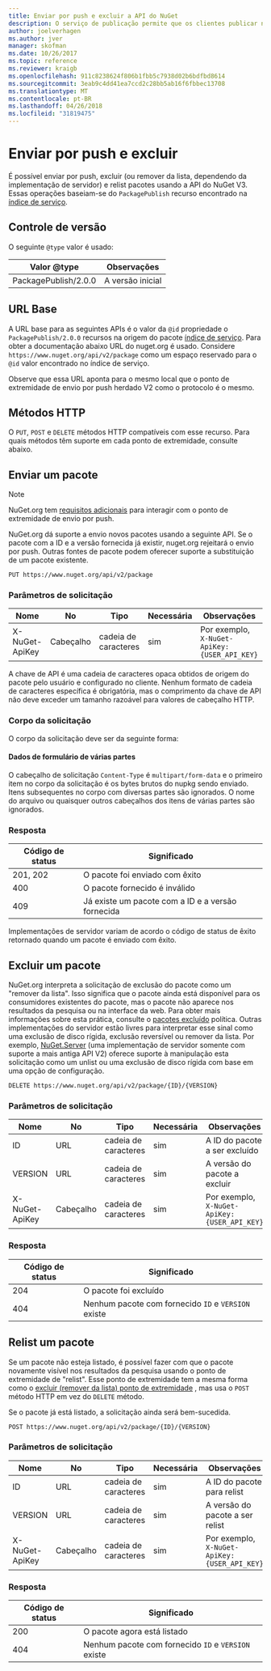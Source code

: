 ```yaml
---
title: Enviar por push e excluir a API do NuGet
description: O serviço de publicação permite que os clientes publicar novos pacotes e remover da lista ou excluir os pacotes existentes.
author: joelverhagen
ms.author: jver
manager: skofman
ms.date: 10/26/2017
ms.topic: reference
ms.reviewer: kraigb
ms.openlocfilehash: 911c8238624f806b1fbb5c7938d02b6bdfbd8614
ms.sourcegitcommit: 3eab9c4dd41ea7ccd2c28bb5ab16f6fbbec13708
ms.translationtype: MT
ms.contentlocale: pt-BR
ms.lasthandoff: 04/26/2018
ms.locfileid: "31819475"
---
```

# <a name="push-and-delete"></a>Enviar por push e excluir

É possível enviar por push, excluir (ou remover da lista, dependendo da implementação de servidor) e relist pacotes usando a API do NuGet V3. Essas operações baseiam-se do `PackagePublish` recurso encontrado na [índice de serviço](service-index.md).

## <a name="versioning"></a>Controle de versão

O seguinte `@type` valor é usado:

Valor @type          | Observações
-------------------- | -----
PackagePublish/2.0.0 | A versão inicial

## <a name="base-url"></a>URL Base

A URL base para as seguintes APIs é o valor da `@id` propriedade o `PackagePublish/2.0.0` recursos na origem do pacote [índice de serviço](service-index.md). Para obter a documentação abaixo URL do nuget.org é usado. Considere `https://www.nuget.org/api/v2/package` como um espaço reservado para o `@id` valor encontrado no índice de serviço.

Observe que essa URL aponta para o mesmo local que o ponto de extremidade de envio por push herdado V2 como o protocolo é o mesmo.

## <a name="http-methods"></a>Métodos HTTP

O `PUT`, `POST` e `DELETE` métodos HTTP compatíveis com esse recurso. Para quais métodos têm suporte em cada ponto de extremidade, consulte abaixo.

## <a name="push-a-package"></a>Enviar um pacote

> [!Note]
> NuGet.org tem [requisitos adicionais](NuGet-Protocols.md) para interagir com o ponto de extremidade de envio por push.

NuGet.org dá suporte a envio novos pacotes usando a seguinte API. Se o pacote com a ID e a versão fornecida já existir, nuget.org rejeitará o envio por push. Outras fontes de pacote podem oferecer suporte a substituição de um pacote existente.

    PUT https://www.nuget.org/api/v2/package

### <a name="request-parameters"></a>Parâmetros de solicitação

Nome           | No     | Tipo   | Necessária | Observações
-------------- | ------ | ------ | -------- | -----
X-NuGet-ApiKey | Cabeçalho | cadeia de caracteres | sim      | Por exemplo, `X-NuGet-ApiKey: {USER_API_KEY}`

A chave de API é uma cadeia de caracteres opaca obtidos de origem do pacote pelo usuário e configurado no cliente. Nenhum formato de cadeia de caracteres específica é obrigatória, mas o comprimento da chave de API não deve exceder um tamanho razoável para valores de cabeçalho HTTP.

### <a name="request-body"></a>Corpo da solicitação

O corpo da solicitação deve ser da seguinte forma:

#### <a name="multipart-form-data"></a>Dados de formulário de várias partes

O cabeçalho de solicitação `Content-Type` é `multipart/form-data` e o primeiro item no corpo da solicitação é os bytes brutos do nupkg sendo enviado. Itens subsequentes no corpo com diversas partes são ignorados. O nome do arquivo ou quaisquer outros cabeçalhos dos itens de várias partes são ignorados.

### <a name="response"></a>Resposta

Código de status | Significado
----------- | -------
201, 202    | O pacote foi enviado com êxito
400         | O pacote fornecido é inválido
409         | Já existe um pacote com a ID e a versão fornecida

Implementações de servidor variam de acordo o código de status de êxito retornado quando um pacote é enviado com êxito.

## <a name="delete-a-package"></a>Excluir um pacote

NuGet.org interpreta a solicitação de exclusão do pacote como um "remover da lista". Isso significa que o pacote ainda está disponível para os consumidores existentes do pacote, mas o pacote não aparece nos resultados da pesquisa ou na interface da web. Para obter mais informações sobre esta prática, consulte o [pacotes excluído](../policies/deleting-packages.md) política. Outras implementações do servidor estão livres para interpretar esse sinal como uma exclusão de disco rígida, exclusão reversível ou remover da lista. Por exemplo, [NuGet.Server](https://www.nuget.org/packages/NuGet.Server) (uma implementação de servidor somente com suporte a mais antiga API V2) oferece suporte à manipulação esta solicitação como um unlist ou uma exclusão de disco rígida com base em uma opção de configuração.

    DELETE https://www.nuget.org/api/v2/package/{ID}/{VERSION}

### <a name="request-parameters"></a>Parâmetros de solicitação

Nome           | No     | Tipo   | Necessária | Observações
-------------- | ------ | ------ | -------- | -----
ID             | URL    | cadeia de caracteres | sim      | A ID do pacote a ser excluído
VERSION        | URL    | cadeia de caracteres | sim      | A versão do pacote a excluir
X-NuGet-ApiKey | Cabeçalho | cadeia de caracteres | sim      | Por exemplo, `X-NuGet-ApiKey: {USER_API_KEY}`

### <a name="response"></a>Resposta

Código de status | Significado
----------- | -------
204         | O pacote foi excluído
404         | Nenhum pacote com fornecido `ID` e `VERSION` existe

## <a name="relist-a-package"></a>Relist um pacote

Se um pacote não esteja listado, é possível fazer com que o pacote novamente visível nos resultados da pesquisa usando o ponto de extremidade de "relist". Esse ponto de extremidade tem a mesma forma como o [excluir (remover da lista) ponto de extremidade](#delete-a-package) , mas usa o `POST` método HTTP em vez do `DELETE` método.

Se o pacote já está listado, a solicitação ainda será bem-sucedida.

    POST https://www.nuget.org/api/v2/package/{ID}/{VERSION}

### <a name="request-parameters"></a>Parâmetros de solicitação

Nome           | No     | Tipo   | Necessária | Observações
-------------- | ------ | ------ | -------- | -----
ID             | URL    | cadeia de caracteres | sim      | A ID do pacote para relist
VERSION        | URL    | cadeia de caracteres | sim      | A versão do pacote a ser relist
X-NuGet-ApiKey | Cabeçalho | cadeia de caracteres | sim      | Por exemplo, `X-NuGet-ApiKey: {USER_API_KEY}`

### <a name="response"></a>Resposta

Código de status | Significado
----------- | -------
200         | O pacote agora está listado
404         | Nenhum pacote com fornecido `ID` e `VERSION` existe
